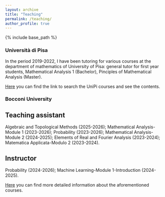 ```yaml
---
layout: archive
title: "Teaching"
permalink: /teaching/
author_profile: true
---
```


{% include base_path %}

### Università di Pisa
In the period 2019-2022, I have been tutoring for various courses at the department of mathematics of University of Pisa: general tutor for first year students, Mathematical Analysis 1 (Bachelor), Pinciples of Mathematical Analysis (Master). 

[Here](https://unimap.unipi.it/cercapersone/cercapersone.php) you can find the link to search the UniPi courses and see the contents.

### Bocconi University
## Teaching assistant 
Algebraic and Topological Methods (2025-2026); Mathematical Analysis-Module 1 (2023-2026); Probability (2023-2026); Mathematical Analysis-Module 2 (2024-2025); Elements of Real and Fourier Analysis (2023-2024); Matematica Applicata-Modulo 2 (2023-2024).

## Instructor
Probability (2024-2026); Machine Learning-Module 1-Introduction (2024-2025).

[Here](https://faculty.unibocconi.it/alessandropinzi/#) you can find more detailed information about the aforementioned courses. 
